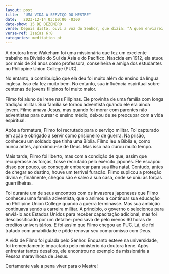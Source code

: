```yaml
---
layout: post
title:  "UMA VIDA A SERVIÇO DO MESTRE"
date:   2023-12-14 03:00:00 -0300
date-show: 15 DE DEZEMBRO
verse: Depois disto, ouvi a voz do Senhor, que dizia: “A quem enviarei, e quem há de ir por Nós?” Eu respondi: “Eis-me aqui, envia-me a mim.”
verse-ref: Isaías 6:8
categories: meditation pt
---
```


A doutora Irene Wakeham foi uma missionária que fez um excelente trabalho na Divisão do Sul da Ásia e do Pacífico. Nascida em 1912, ela atuou por mais de 24 anos como professora, conselheira e amiga dos estudantes no Philippine Union College (PUC).

No entanto, a contribuição que ela deu foi muito além do ensino da língua inglesa. Isso ela fez muito bem. No entanto, sua influência espiritual sobre centenas de jovens filipinos foi muito maior.

Filmo foi aluno de Irene nas Filipinas. Ele provinha de uma família com longa tradição militar. Sua família se tornou adventista quando ele era ainda jovem. Filmo amava Jesus, mas quando foi morar com parentes não adventistas para cursar o ensino médio, deixou de se preocupar com a vida espiritual.

Após a formatura, Filmo foi recrutado para o serviço militar. Foi capturado em ação e obrigado a servir como prisioneiro de guerra. Na prisão, conheceu um soldado que tinha uma Bíblia. Filmo leu a Bíblia e, como nunca antes, aproximou-se de Deus. Mas isso não durou muito tempo.

Mais tarde, Filmo foi liberto, mas com a condição de que, assim que recuperasse as forças, fosse recrutado pelo exército japonês. Ele escapou disso por pouco, ao conseguir embarcar para sua ilha natal. Contudo, antes de chegar ao destino, houve um terrível furacão. Filmo suplicou a proteção divina e, finalmente, chegou são e salvo à sua casa, onde se uniu às forças guerrilheiras.

Foi durante um de seus encontros com os invasores japoneses que Filmo conheceu uma família adventista, que o animou a continuar sua educação no Phillipine Union College quando a guerra terminasse. Mas sua ambição continuava sendo a carreira militar. A princípio, o governo o selecionou para enviá-lo aos Estados Unidos para receber capacitação adicional, mas foi desclassificado por um detalhe: precisava de pelo menos 60 horas de créditos universitários. E foi assim que Filmo chegou ao PUC. Lá, ele foi tratado com amabilidade e pôde renovar seu compromisso com Deus.

A vida de Filmo foi guiada pelo Senhor. Enquanto esteve na universidade, foi tremendamente impactado pelo ministério da doutora Irene. Após enfrentar tantos desafios, ele encontrou no exemplo da missionária a Pessoa maravilhosa de Jesus.

Certamente vale a pena viver para o Mestre!
